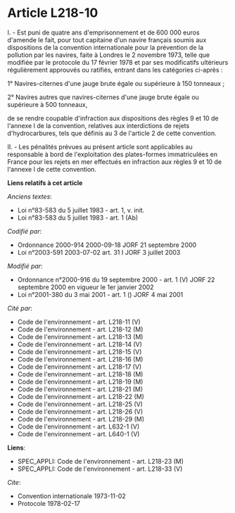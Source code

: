 # Article L218-10

I. - Est puni de quatre ans d'emprisonnement et de 600 000 euros d'amende le fait, pour tout capitaine d'un navire français
soumis aux dispositions de la convention internationale pour la prévention de la pollution par les navires, faite à Londres
le 2 novembre 1973, telle que modifiée par le protocole du 17 février 1978 et par ses modificatifs ultérieurs régulièrement
approuvés ou ratifiés, entrant dans les catégories ci-après :

1° Navires-citernes d'une jauge brute égale ou supérieure à 150 tonneaux ;

2° Navires autres que navires-citernes d'une jauge brute égale ou supérieure à 500 tonneaux, 

de se rendre coupable d'infraction aux dispositions des règles 9 et 10 de l'annexe I de la convention, relatives aux
interdictions de rejets d'hydrocarbures, tels que définis au 3 de l'article 2 de cette convention.

II. - Les pénalités prévues au présent article sont applicables au responsable à bord de l'exploitation des plates-formes
immatriculées en France pour les rejets en mer effectués en infraction aux règles 9 et 10 de l'annexe I de cette convention.

**Liens relatifs à cet article**

_Anciens textes_:

  - Loi n°83-583 du 5 juillet 1983 - art. 1, v. init.
  - Loi n°83-583 du 5 juillet 1983 - art. 1 (Ab)

_Codifié par_:

  - Ordonnance 2000-914 2000-09-18 JORF 21 septembre 2000
  - Loi n°2003-591 2003-07-02 art. 31 I JORF 3 juillet 2003

_Modifié par_:

  - Ordonnance n°2000-916 du 19 septembre 2000 - art. 1 (V) JORF 22 septembre 2000 en vigueur le 1er janvier 2002
  - Loi n°2001-380 du 3 mai 2001 - art. 1 () JORF 4 mai 2001

_Cité par_:

  - Code de l'environnement - art. L218-11 (V)
  - Code de l'environnement - art. L218-12 (M)
  - Code de l'environnement - art. L218-13 (M)
  - Code de l'environnement - art. L218-14 (V)
  - Code de l'environnement - art. L218-15 (V)
  - Code de l'environnement - art. L218-16 (M)
  - Code de l'environnement - art. L218-17 (V)
  - Code de l'environnement - art. L218-18 (M)
  - Code de l'environnement - art. L218-19 (M)
  - Code de l'environnement - art. L218-21 (M)
  - Code de l'environnement - art. L218-22 (M)
  - Code de l'environnement - art. L218-25 (V)
  - Code de l'environnement - art. L218-26 (V)
  - Code de l'environnement - art. L218-29 (M)
  - Code de l'environnement - art. L632-1 (V)
  - Code de l'environnement - art. L640-1 (V)

**Liens**:

  - SPEC_APPLI: Code de l'environnement - art. L218-23 (M)
  - SPEC_APPLI: Code de l'environnement - art. L218-33 (V)

_Cite_:

  - Convention internationale 1973-11-02
  - Protocole 1978-02-17
